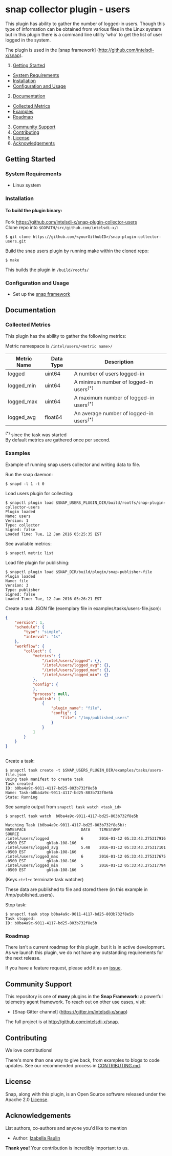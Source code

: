 # snap collector plugin - users

This plugin has ability to gather the number of logged-in users. Though this type of information can be obtained from various files in the Linux system but in this plugin there is a command line utility 'who' to get the list of user logged in the system.
															
The plugin is used in the [snap framework] (http://github.com/intelsdi-x/snap).				

1. [Getting Started](#getting-started)
  * [System Requirements](#system-requirements)
  * [Installation](#installation)
  * [Configuration and Usage](#configuration-and-usage)
2. [Documentation](#documentation)
  * [Collected Metrics](#collected-metrics)
  * [Examples](#examples)
  * [Roadmap](#roadmap)
3. [Community Support](#community-support)
4. [Contributing](#contributing)
5. [License](#license)
6. [Acknowledgements](#acknowledgements)

## Getting Started

### System Requirements

- Linux system

### Installation

#### To build the plugin binary:

Fork https://github.com/intelsdi-x/snap-plugin-collector-users  
Clone repo into `$GOPATH/src/github.com/intelsdi-x/`:

```
$ git clone https://github.com/<yourGithubID>/snap-plugin-collector-users.git
```

Build the snap users plugin by running make within the cloned repo:
```
$ make
```
This builds the plugin in `/build/rootfs/`

### Configuration and Usage

* Set up the [snap framework](https://github.com/intelsdi-x/snap/blob/master/README.md#getting-started)

## Documentation

### Collected Metrics
This plugin has the ability to gather the following metrics:
                                                                                                
Metric namespace is `/intel/users/<metric name>/`

Metric Name | Data Type | Description
------------ | ------------- | -------------
logged | uint64 | A number of users logged-in
logged_min | uint64 | A minimum number of logged-in users<sup>(*)</sup>
logged_max | uint64 | A maximum number of logged-in users<sup>(*)</sup>
logged_avg | float64 | An average number of logged-in users<sup>(*)</sup>

<sup>(*)</sup> since the task was started																																					
By default metrics are gathered once per second.

### Examples

Example of running snap users collector and writing data to file.

Run the snap daemon:
```
$ snapd -l 1 -t 0
```

Load users plugin for collecting:
```
$ snapctl plugin load $SNAP_USERS_PLUGIN_DIR/build/rootfs/snap-plugin-collector-users
Plugin loaded
Name: users
Version: 1
Type: collector
Signed: false
Loaded Time: Tue, 12 Jan 2016 05:25:35 EST
```

See available metrics:
```
$ snapctl metric list
```

Load file plugin for publishing:
```
$ snapctl plugin load $SNAP_DIR/build/plugin/snap-publisher-file
Plugin loaded
Name: file
Version: 3
Type: publisher
Signed: false
Loaded Time: Tue, 12 Jan 2016 05:26:21 EST
```

Create a task JSON file (exemplary file in examples/tasks/users-file.json):  
```json
{
    "version": 1,
    "schedule": {
        "type": "simple",
        "interval": "1s"
    },
    "workflow": {
        "collect": {
            "metrics": {
                "/intel/users/logged": {},
                "/intel/users/logged_avg": {},
                "/intel/users/logged_max": {},
                "/intel/users/logged_min": {}
            },
            "config": {
            },
            "process": null,
            "publish": [
                {
                    "plugin_name": "file",
                    "config": {
                        "file": "/tmp/published_users"
                    }
                }
            ]
        }
    }
}
    
```

Create a task:
```
$ snapctl task create -t $SNAP_USERS_PLUGIN_DIR/examples/tasks/users-file.json
Using task manifest to create task
Task created
ID: b0ba4a9c-9011-4117-bd25-803b732f8e5b
Name: Task-b0ba4a9c-9011-4117-bd25-803b732f8e5b
State: Running
```
See sample output from `snapctl task watch <task_id>`

```
$ snapctl task watch  b0ba4a9c-9011-4117-bd25-803b732f8e5b
																								
Watching Task (b0ba4a9c-9011-4117-bd25-803b732f8e5b):
NAMESPACE                        DATA    TIMESTAMP                                       SOURCE
/intel/users/logged              6       2016-01-12 05:33:43.275317916 -0500 EST         gklab-108-166
/intel/users/logged_avg          5.48    2016-01-12 05:33:43.275317101 -0500 EST         gklab-108-166
/intel/users/logged_max          6       2016-01-12 05:33:43.275317675 -0500 EST         gklab-108-166
/intel/users/logged_min          5       2016-01-12 05:33:43.275317794 -0500 EST         gklab-108-166
```
(Keys `ctrl+c` terminate task watcher)


These data are published to file and stored there (in this example in /tmp/published_users).

Stop task:
```
$ snapctl task stop b0ba4a9c-9011-4117-bd25-803b732f8e5b
Task stopped:
ID: b0ba4a9c-9011-4117-bd25-803b732f8e5b
```

### Roadmap

There isn't a current roadmap for this plugin, but it is in active development. As we launch this plugin, we do not have any outstanding requirements for the next release.

If you have a feature request, please add it as an [issue](https://github.com/intelsdi-x/snap-plugin-collector-users/issues).

## Community Support
This repository is one of **many** plugins in the **Snap Framework**: a powerful telemetry agent framework. To reach out on other use cases, visit:

* [Snap Gitter channel] (https://gitter.im/intelsdi-x/snap)

The full project is at http://github.com:intelsdi-x/snap.

## Contributing
We love contributions!

There's more than one way to give back, from examples to blogs to code updates. See our recommended process in [CONTRIBUTING.md](CONTRIBUTING.md).

## License
Snap, along with this plugin, is an Open Source software released under the Apache 2.0 [License](LICENSE).

## Acknowledgements
List authors, co-authors and anyone you'd like to mention

* Author: 	[Izabella Raulin](https://github.com/IzabellaRaulin)

**Thank you!** Your contribution is incredibly important to us.
